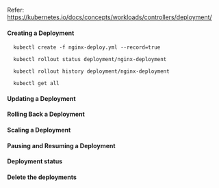Refer: https://kubernetes.io/docs/concepts/workloads/controllers/deployment/

#### Creating a Deployment

      kubectl create -f nginx-deploy.yml --record=true
      
      kubectl rollout status deployment/nginx-deployment
      
      kubectl rollout history deployment/nginx-deployment
      
      kubectl get all     

#### Updating a Deployment

#### Rolling Back a Deployment

#### Scaling a Deployment

#### Pausing and Resuming a Deployment

#### Deployment status

#### Delete the deployments
